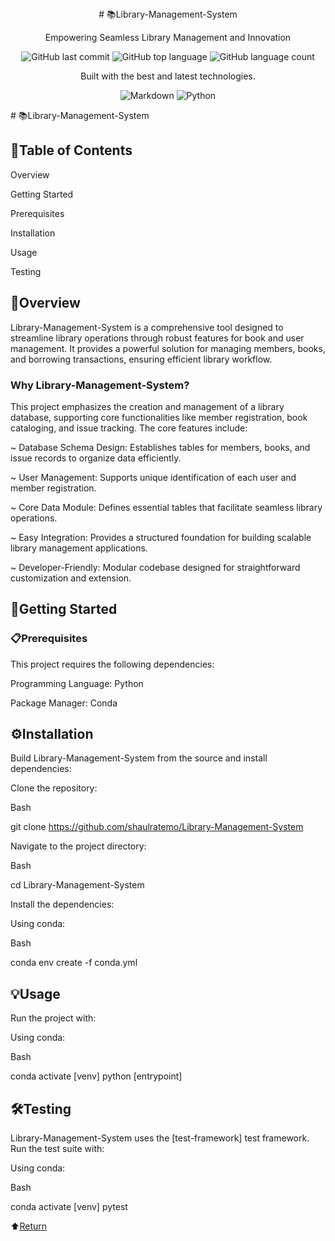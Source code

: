 <div align="center">
  # 📚Library-Management-System

  Empowering Seamless Library Management and Innovation

![GitHub last commit](https://img.shields.io/github/last-commit/shaulratemo/Library-Management-System) ![GitHub top language](https://img.shields.io/github/languages/top/shaulratemo/Library-Management-System) ![GitHub language count](https://img.shields.io/github/languages/count/shaulratemo/Library-Management-System)

Built with the best and latest technologies.

![Markdown](https://img.shields.io/badge/markdown-%23000000.svg?style=for-the-badge&logo=markdown&logoColor=white) ![Python](https://img.shields.io/badge/python-3670A0?style=for-the-badge&logo=python&logoColor=ffdd54)
</div>
# 📚Library-Management-System

## 🧭Table of Contents
Overview

Getting Started

Prerequisites

Installation

Usage

Testing

## 📖Overview
Library-Management-System is a comprehensive tool designed to streamline library operations through robust features for book and user management. It provides a powerful solution for managing members, books, and borrowing transactions, ensuring efficient library workflow.

### Why Library-Management-System?
This project emphasizes the creation and management of a library database, supporting core functionalities like member registration, book cataloging, and issue tracking. The core features include:

~ Database Schema Design: Establishes tables for members, books, and issue records to organize data efficiently.

~ User Management: Supports unique identification of each user and member registration.

~ Core Data Module: Defines essential tables that facilitate seamless library operations.

~ Easy Integration: Provides a structured foundation for building scalable library management applications.

~ Developer-Friendly: Modular codebase designed for straightforward customization and extension.

## 🚀Getting Started
### 📋Prerequisites
This project requires the following dependencies:

Programming Language: Python

Package Manager: Conda

## ⚙️Installation
Build Library-Management-System from the source and install dependencies:

Clone the repository:

Bash

git clone https://github.com/shaulratemo/Library-Management-System

Navigate to the project directory:

Bash

cd Library-Management-System

Install the dependencies:

Using conda:

Bash

conda env create -f conda.yml

## 💡Usage

Run the project with:

Using conda:

Bash

conda activate [venv]
python [entrypoint]

## 🛠️Testing
Library-Management-System uses the [test-framework] test framework. Run the test suite with:

Using conda:

Bash

conda activate [venv]
pytest

⬆️[Return](#library-management-system)
